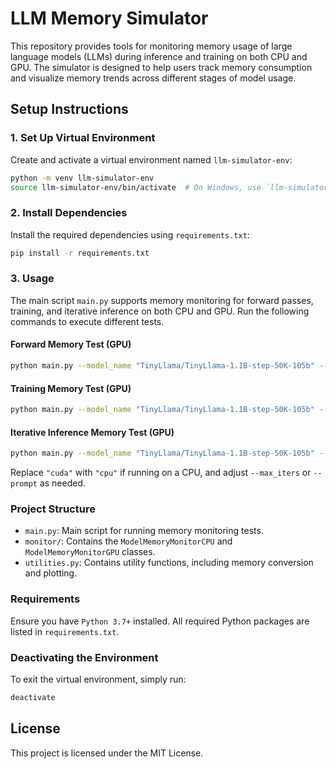 
# LLM Memory Simulator

This repository provides tools for monitoring memory usage of large language models (LLMs) during inference and training on both CPU and GPU. The simulator is designed to help users track memory consumption and visualize memory trends across different stages of model usage.

## Setup Instructions

### 1. Set Up Virtual Environment

Create and activate a virtual environment named `llm-simulator-env`:

```bash
python -m venv llm-simulator-env
source llm-simulator-env/bin/activate  # On Windows, use `llm-simulator-env\Scripts\activate`
```

### 2. Install Dependencies

Install the required dependencies using `requirements.txt`:

```bash
pip install -r requirements.txt
```

### 3. Usage

The main script `main.py` supports memory monitoring for forward passes, training, and iterative inference on both CPU and GPU. Run the following commands to execute different tests.

#### Forward Memory Test (GPU)

```bash
python main.py --model_name "TinyLlama/TinyLlama-1.1B-step-50K-105b" --test forward --device cuda --memory_unit gb
```

#### Training Memory Test (GPU)

```bash
python main.py --model_name "TinyLlama/TinyLlama-1.1B-step-50K-105b" --test training --device cuda --max_iters 10 --memory_unit gb
```

#### Iterative Inference Memory Test (GPU)

```bash
python main.py --model_name "TinyLlama/TinyLlama-1.1B-step-50K-105b" --test iterative_inference --device cuda --max_iters 50 --prompt "Once upon a time" --memory_unit gb
```

Replace `"cuda"` with `"cpu"` if running on a CPU, and adjust `--max_iters` or `--prompt` as needed.

### Project Structure

- `main.py`: Main script for running memory monitoring tests.
- `monitor/`: Contains the `ModelMemoryMonitorCPU` and `ModelMemoryMonitorGPU` classes.
- `utilities.py`: Contains utility functions, including memory conversion and plotting.

### Requirements

Ensure you have `Python 3.7+` installed. All required Python packages are listed in `requirements.txt`.

### Deactivating the Environment

To exit the virtual environment, simply run:

```bash
deactivate
```

## License

This project is licensed under the MIT License.
